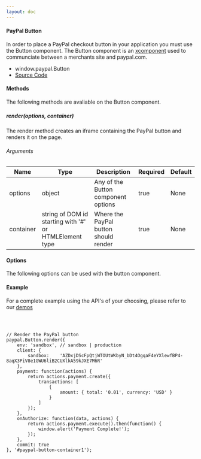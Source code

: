 ```yaml
---
layout: doc
---
```


<div id="description" class="section scrollspy">
    <h4>PayPal Button</h4>
    <p>
        In order to place a PayPal checkout button in your application you must use the Button component.  The Button component is an <a href="https://github.com/krakenjs/xcomponent">xcomponent</a> used to communciate between
        a merchants site and paypal.com.
    </p>
    <ul class="collection">
        <li class="collection-item">window.paypal.Button</li>
        <li class="collection-item"><a href="https://github.com/paypal/paypal-checkout/blob/master/src/lib/http.js">Source Code</a></li>
    </ul>
</div>

<div class="divider"></div>

<div id="methods" class="section scrollspy">
    <h4>Methods</h4>
    <p>
        The following methods are avaliable on the Button component.
    </p>
</div>

<div class="divider"></div>

<div id="renderget">
    <h5>render(options, container)</h5>
    <p>The render method creates an iframe containing the PayPal button and renders it on the page.</p>
    <h6>Arguments</h6>
    <table>
    <thead>
        <tr>
            <th>Name</th>
            <th>Type</th>
            <th>Description</th>
            <th>Required</th>
            <th>Default</th>
        </tr>
    </thead>
    <tbody>
        <tr>
            <td>options</td>
            <td>object</td>
            <td>Any of the Button component options</td> 
            <td>true</td>
            <td>None</td>
        </tr>
        <tr>
            <td>container</td>
            <td>string of DOM id starting with '#' or HTMLElement type</td>
            <td>Where the PayPal button should render</td>
            <td>true</td>
            <td>None</td>
        </tr>
    </tbody>
    </table>
</div>

<div class="divider"></div>

<div id="options" class="section scrollspy">
    <h4>Options</h4>
    <p>
        The following options can be used with the button component.
    </p>
    
</div>

<div class="divider"></div>

<div id="example" class="section scrollspy">
    <h4>Example</h4>
    <p>
        For a complete example using the API's of your choosing, please refer to our <a href="{{ site.base_url }}/demos">demos</a>
    </p>
    <pre class="language-markup">
        <code class="language-markup">
<script src="https://www.paypalobjects.com/api/checkout.js"></script>
<div id="paypal-button-container1"></div>
// Render the PayPal button
paypal.Button.render({
    env: 'sandbox', // sandbox | production
    client: {
        sandbox:    'AZDxjDScFpQtjWTOUtWKbyN_bDt4OgqaF4eYXlewfBP4-8aqX3PiV8e1GWU6liB2CUXlkA59kJXE7M6R'
    },
    payment: function(actions) {
        return actions.payment.create({
            transactions: [
                {
                    amount: { total: '0.01', currency: 'USD' }
                }
            ]
        });
    },
    onAuthorize: function(data, actions) {
        return actions.payment.execute().then(function() {
            window.alert('Payment Complete!');
        });
    },
    commit: true
}, '#paypal-button-container1');      
        </code>
    </pre>
    
</div>









